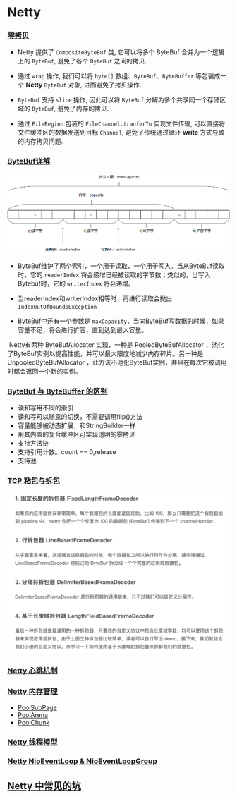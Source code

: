 # Netty

### [零拷贝](https://juejin.im/post/5e3a299c6fb9a07cc50ef97b)

- Netty 提供了 `CompositeByteBuf` 类, 它可以将多个 ByteBuf 合并为一个逻辑上的 `ByteBuf`, 避免了各个 `ByteBuf` 之间的拷贝.

- 通过 `wrap` 操作, 我们可以将 `byte[]` 数组、`ByteBuf`、`ByteBuffer` 等包装成一个 **Netty** `ByteBuf` 对象, 进而避免了拷贝操作.

- `ByteBuf` 支持 `slice` 操作, 因此可以将 `ByteBuf` 分解为多个共享同一个存储区域的 `ByteBuf`, 避免了内存的拷贝.

- 通过 `FileRegion` 包装的 `FileChannel.tranferTo` 实现文件传输, 可以直接将文件缓冲区的数据发送到目标 `Channel`, 避免了传统通过循环 **write** 方式导致的内存拷贝问题.

### [ByteBuf详解](https://juejin.im/entry/5c03db42e51d45511f448424)

![](img/67bf9532.png)
- ByteBuf维护了两个索引，一个用于读取，一个用于写入。当从ByteBuf读取时，它的 `readerIndex` 将会递增已经被读取的字节数；类似的，当写入Bytebuf时，它的 `writerIndex` 将会递增。

- 当readerIndex和writerIndex相等时，再进行读取会抛出 `IndexOutOfBoundsException`

- ByteBuf中还有一个参数是 `maxCapacity`，当向ByteBuf写数据的时候，如果容量不足，将会进行扩容，直到达到最大容量。

​ Netty有两种 ByteBufAllocator 实现，一种是 PooledByteBufAllocator ，池化了ByteBuf实例以提高性能，并可以最大限度地减少内存碎片。另一种是 UnpooledByteBufAllocator ，此方法不池化ByteBuf实例，并且在每次它被调用时都会返回一个新的实例。

### [ByteBuf 与 ByteBuffer 的区别](https://juejin.im/post/5c468f7be51d45524976275d)

- 读和写用不同的索引
- 读和写可以随意的切换，不需要调用flip()方法
- 容量能够被动态扩展，和StringBuilder一样
- 用其内置的复合缓冲区可实现透明的零拷贝
- 支持方法链
- 支持引用计数。count == 0,release
- 支持池

### [TCP 粘包与拆包](https://juejin.im/post/5b67902f6fb9a04fc67c1a24)

![](img/1f977fdf.png)

### [Netty 心跳机制](https://blog.csdn.net/a953713428/article/details/69378412)

### [Netty 内存管理](https://segmentfault.com/a/1190000021444859)

- [PoolSubPage](https://gsmtoday.github.io/2017/08/27/poolsubpage/)
- [PoolArena](https://gsmtoday.github.io/2017/09/02/poolarena/)
- [PoolChunk](https://gsmtoday.github.io/2017/08/27/poolchunk/)

### [Netty 线程模型](https://juejin.im/post/5dac6ef75188252bc1657ead)
### [Netty NioEventLoop & NioEventLoopGroup](https://segmentfault.com/a/1190000007403873)

## [Netty 中常见的坑](https://ezlippi.com/blog/2020/02/netty-best-practice.html)
